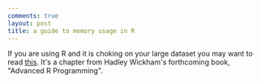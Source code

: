```yaml
---
comments: true
layout: post
title: a guide to memory usage in R
---
```


If you are using R and it is choking on your large dataset you may want to read [this](http://adv-r.had.co.nz/memory.html). It's a chapter from Hadley Wickham's forthcoming book, "Advanced R Programming".
